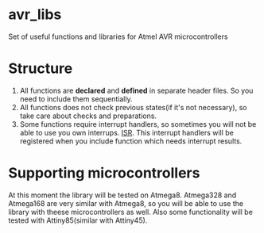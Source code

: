 avr_libs
========
Set of useful functions and libraries for Atmel AVR microcontrollers

Structure
=========
1. All functions are **declared** and **defined** in separate header files. So you need to include them sequentially.
2. All functions does not check previous states(if it's not necessary), so take care about checks and preparations.
3. Some functions require interrupt handlers, so sometimes you will not be able to use you own interrups. [ISR](http://www.nongnu.org/avr-libc/user-manual/group__avr__interrupts.html#gad28590624d422cdf30d626e0a506255f). This interrupt handlers will be registered when you include function which needs interrupt results.
	
Supporting microcontrollers
============================
At this moment the library will be tested on Atmega8. Atmega328 and Atmega168 are very similar with Atmega8, so you will be able to use the library with theese microcontrollers as well. Also some functionality will be tested with Attiny85(similar with Attiny45).